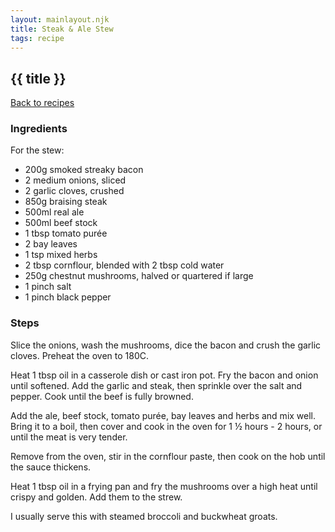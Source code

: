 ```yaml
---
layout: mainlayout.njk
title: Steak & Ale Stew
tags: recipe
---
```


## {{ title }}

[Back to recipes](/recipes)

### Ingredients
For the stew:
- 200g smoked streaky bacon
- 2 medium onions, sliced
- 2 garlic cloves, crushed
- 850g braising steak
- 500ml real ale
- 500ml beef stock
- 1 tbsp tomato purée
- 2 bay leaves
- 1 tsp mixed herbs
- 2 tbsp cornflour, blended with 2 tbsp cold water
- 250g chestnut mushrooms, halved or quartered if large
- 1 pinch salt
- 1 pinch black pepper

### Steps
Slice the onions, wash the mushrooms, dice the bacon and crush the garlic cloves. Preheat the oven to 180C.

Heat 1 tbsp oil in a casserole dish or cast iron pot. Fry the bacon and onion until softened. Add the garlic and steak, then sprinkle over the salt and pepper. Cook until the beef is fully browned.

Add the ale, beef stock, tomato purée, bay leaves and herbs and mix well. Bring it to a boil, then cover and cook in the oven for 1 ½ hours - 2 hours, or until the meat is very tender.

Remove from the oven, stir in the cornflour paste, then cook on the hob until the sauce thickens.

Heat 1 tbsp oil in a frying pan and fry the mushrooms over a high heat until crispy and golden. Add them to the strew.

I usually serve this with steamed broccoli and buckwheat groats. 